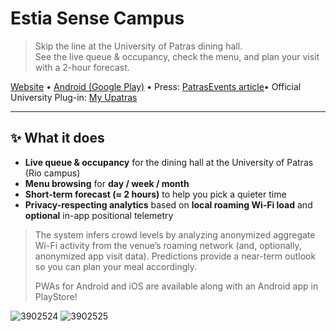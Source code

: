 # Estia Sense Campus

> Skip the line at the University of Patras dining hall.  
> See the live queue & occupancy, check the menu, and plan your visit with a 2-hour forecast.

[Website](https://estia.sense-campus.gr/) • [Android (Google Play)]([https://play.google.com/](https://play.google.com/store/apps/details?id=gr.sense_campus.estia.twa&hl=en)) • Press: [PatrasEvents article](https://www.patrasevents.gr/article/696886-to-app-pou-se-sozei-apo-tin-oura-sto-estiatorio-tis-estias-tou-panepistimiou-patron)• Official University Plug-in: [My Upatras](https://my.upatras.gr/sence-campus-patras/)


---

## ✨ What it does

- **Live queue & occupancy** for the dining hall at the University of Patras (Rio campus)
- **Menu browsing** for **day / week / month**
- **Short-term forecast (≈ 2 hours)** to help you pick a quieter time
- **Privacy-respecting analytics** based on **local roaming Wi-Fi load** and **optional** in-app positional telemetry

> The system infers crowd levels by analyzing anonymized aggregate Wi-Fi activity from the venue’s roaming network (and, optionally, anonymized app visit data). Predictions provide a near-term outlook so you can plan your meal accordingly.
>
> PWAs for Android and iOS are available along with an Android app in PlayStore!


![3902524](https://github.com/user-attachments/assets/025fcd45-7d16-4c9a-b4ae-70b1d2278112)
![3902525](https://github.com/user-attachments/assets/2f9c6f9a-c7a5-46b4-ac92-eddd0078243d)



